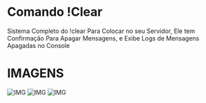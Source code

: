 # Comando !Clear
Sistema Completo do !clear Para Colocar no seu Servidor, Ele tem Confirmação Para Apagar Mensagens, e Exibe Logs de Mensagens Apagadas no Console
# IMAGENS
![IMG]()
![IMG]()
![IMG]()
